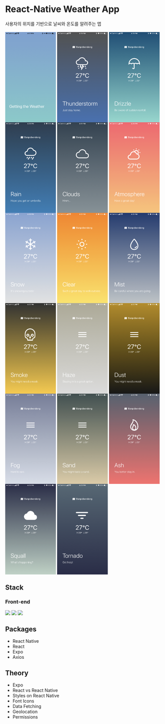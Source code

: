 # React-Native Weather App

사용자의 위치를 기반으로 날씨와 온도를 알려주는 앱
<br /><br />
<img align="center" src="demo/01.PNG" width="162">
<img align="center" src="demo/02.PNG" width="162">
<img align="center" src="demo/03.PNG" width="162">
<img align="center" src="demo/04.PNG" width="162">
<img align="center" src="demo/05.PNG" width="162">
<img align="center" src="demo/06.PNG" width="162">
<img align="center" src="demo/07.PNG" width="162">
<img align="center" src="demo/08.PNG" width="162">
<img align="center" src="demo/09.PNG" width="162">
<img align="center" src="demo/10.PNG" width="162">
<img align="center" src="demo/11.PNG" width="162">
<img align="center" src="demo/12.PNG" width="162">
<img align="center" src="demo/13.PNG" width="162">
<img align="center" src="demo/14.PNG" width="162">
<img align="center" src="demo/15.PNG" width="162">
<img align="center" src="demo/16.PNG" width="162">
<img align="center" src="demo/17.PNG" width="162">

## Stack

### Front-end

<img height="30" src="https://img.shields.io/badge/React-black?style=for-the-badge&logo=React&logoColor=#61DAFB"/> <img height="30" src="https://img.shields.io/badge/Javascript-black?style=for-the-badge&logo=Javascript&logoColor=F7DF1E"/>
<img height="30" src="https://img.shields.io/badge/expo-000020?style=for-the-badge&logo=expo&logoColor=white" />

## Packages

- React Native
- React
- Expo
- Axios

## Theory

- Expo
- React vs React Native
- Styles on React Native
- Font Icons
- Data Fetching
- Geolocation
- Permissions
